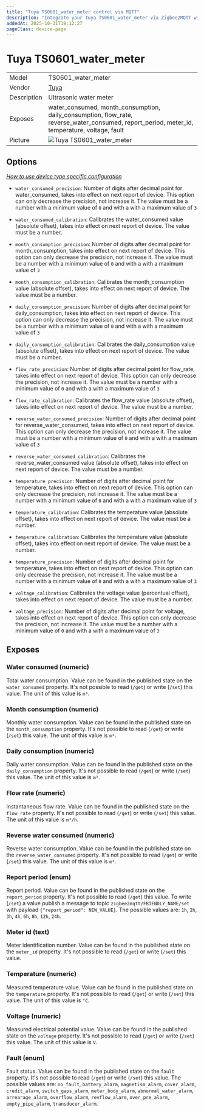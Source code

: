 ```yaml
---
title: "Tuya TS0601_water_meter control via MQTT"
description: "Integrate your Tuya TS0601_water_meter via Zigbee2MQTT with whatever smart home infrastructure you are using without the vendor's bridge or gateway."
addedAt: 2025-10-31T19:12:27
pageClass: device-page
---
```


<!-- !!!! -->
<!-- ATTENTION: This file is auto-generated through docgen! -->
<!-- You can only edit the "Notes"-Section between the two comment lines "Notes BEGIN" and "Notes END". -->
<!-- Do not use h1 or h2 heading within "## Notes"-Section. -->
<!-- !!!! -->

# Tuya TS0601_water_meter

|     |     |
|-----|-----|
| Model | TS0601_water_meter  |
| Vendor  | [Tuya](/supported-devices/#v=Tuya)  |
| Description | Ultrasonic water meter |
| Exposes | water_consumed, month_consumption, daily_consumption, flow_rate, reverse_water_consumed, report_period, meter_id, temperature, voltage, fault |
| Picture | ![Tuya TS0601_water_meter](https://www.zigbee2mqtt.io/images/devices/TS0601_water_meter.png) |


<!-- Notes BEGIN: You can edit here. Add "## Notes" headline if not already present. -->


<!-- Notes END: Do not edit below this line -->



## Options
*[How to use device type specific configuration](../guide/configuration/devices-groups.md#specific-device-options)*

* `water_consumed_precision`: Number of digits after decimal point for water_consumed, takes into effect on next report of device. This option can only decrease the precision, not increase it. The value must be a number with a minimum value of `0` and with a with a maximum value of `3`

* `water_consumed_calibration`: Calibrates the water_consumed value (absolute offset), takes into effect on next report of device. The value must be a number.

* `month_consumption_precision`: Number of digits after decimal point for month_consumption, takes into effect on next report of device. This option can only decrease the precision, not increase it. The value must be a number with a minimum value of `0` and with a with a maximum value of `3`

* `month_consumption_calibration`: Calibrates the month_consumption value (absolute offset), takes into effect on next report of device. The value must be a number.

* `daily_consumption_precision`: Number of digits after decimal point for daily_consumption, takes into effect on next report of device. This option can only decrease the precision, not increase it. The value must be a number with a minimum value of `0` and with a with a maximum value of `3`

* `daily_consumption_calibration`: Calibrates the daily_consumption value (absolute offset), takes into effect on next report of device. The value must be a number.

* `flow_rate_precision`: Number of digits after decimal point for flow_rate, takes into effect on next report of device. This option can only decrease the precision, not increase it. The value must be a number with a minimum value of `0` and with a with a maximum value of `3`

* `flow_rate_calibration`: Calibrates the flow_rate value (absolute offset), takes into effect on next report of device. The value must be a number.

* `reverse_water_consumed_precision`: Number of digits after decimal point for reverse_water_consumed, takes into effect on next report of device. This option can only decrease the precision, not increase it. The value must be a number with a minimum value of `0` and with a with a maximum value of `3`

* `reverse_water_consumed_calibration`: Calibrates the reverse_water_consumed value (absolute offset), takes into effect on next report of device. The value must be a number.

* `temperature_precision`: Number of digits after decimal point for temperature, takes into effect on next report of device. This option can only decrease the precision, not increase it. The value must be a number with a minimum value of `0` and with a with a maximum value of `3`

* `temperature_calibration`: Calibrates the temperature value (absolute offset), takes into effect on next report of device. The value must be a number.

* `temperature_calibration`: Calibrates the temperature value (absolute offset), takes into effect on next report of device. The value must be a number.

* `temperature_precision`: Number of digits after decimal point for temperature, takes into effect on next report of device. This option can only decrease the precision, not increase it. The value must be a number with a minimum value of `0` and with a with a maximum value of `3`

* `voltage_calibration`: Calibrates the voltage value (percentual offset), takes into effect on next report of device. The value must be a number.

* `voltage_precision`: Number of digits after decimal point for voltage, takes into effect on next report of device. This option can only decrease the precision, not increase it. The value must be a number with a minimum value of `0` and with a with a maximum value of `3`


## Exposes

### Water consumed (numeric)
Total water consumption.
Value can be found in the published state on the `water_consumed` property.
It's not possible to read (`/get`) or write (`/set`) this value.
The unit of this value is `m³`.

### Month consumption (numeric)
Monthly water consumption.
Value can be found in the published state on the `month_consumption` property.
It's not possible to read (`/get`) or write (`/set`) this value.
The unit of this value is `m³`.

### Daily consumption (numeric)
Daily water consumption.
Value can be found in the published state on the `daily_consumption` property.
It's not possible to read (`/get`) or write (`/set`) this value.
The unit of this value is `m³`.

### Flow rate (numeric)
Instantaneous flow rate.
Value can be found in the published state on the `flow_rate` property.
It's not possible to read (`/get`) or write (`/set`) this value.
The unit of this value is `m³/h`.

### Reverse water consumed (numeric)
Reverse water consumption.
Value can be found in the published state on the `reverse_water_consumed` property.
It's not possible to read (`/get`) or write (`/set`) this value.
The unit of this value is `m³`.

### Report period (enum)
Report period.
Value can be found in the published state on the `report_period` property.
It's not possible to read (`/get`) this value.
To write (`/set`) a value publish a message to topic `zigbee2mqtt/FRIENDLY_NAME/set` with payload `{"report_period": NEW_VALUE}`.
The possible values are: `1h`, `2h`, `3h`, `4h`, `6h`, `8h`, `12h`, `24h`.

### Meter id (text)
Meter identification number.
Value can be found in the published state on the `meter_id` property.
It's not possible to read (`/get`) or write (`/set`) this value.

### Temperature (numeric)
Measured temperature value.
Value can be found in the published state on the `temperature` property.
It's not possible to read (`/get`) or write (`/set`) this value.
The unit of this value is `°C`.

### Voltage (numeric)
Measured electrical potential value.
Value can be found in the published state on the `voltage` property.
It's not possible to read (`/get`) or write (`/set`) this value.
The unit of this value is `V`.

### Fault (enum)
Fault status.
Value can be found in the published state on the `fault` property.
It's not possible to read (`/get`) or write (`/set`) this value.
The possible values are: `no_fault`, `battery_alarm`, `magnetism_alarm`, `cover_alarm`, `credit_alarm`, `switch_gaps_alarm`, `meter_body_alarm`, `abnormal_water_alarm`, `arrearage_alarm`, `overflow_alarm`, `revflow_alarm`, `over_pre_alarm`, `empty_pipe_alarm`, `transducer_alarm`.

